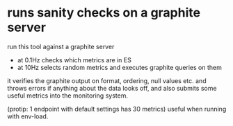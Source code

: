 # runs sanity checks on a graphite server

run this tool against a graphite server

* at 0.1Hz checks which metrics are in ES
* at 10Hz selects random metrics and executes graphite queries on them

it verifies the graphite output on format, ordering, null values etc.
and throws errors if anything about the data looks off,
and also submits some useful metrics into the monitoring system.

(protip: 1 endpoint with default settings has 30 metrics)
useful when running with env-load.

